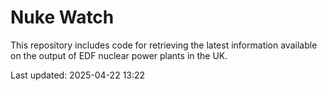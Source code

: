 # Nuke Watch

This repository includes code for retrieving the latest information available on the output of EDF nuclear power plants in the UK.

Last updated: 2025-04-22 13:22
